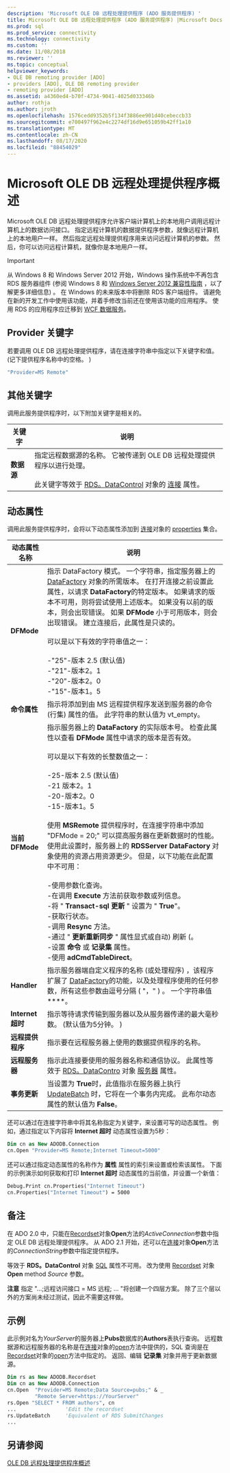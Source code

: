```yaml
---
description: 'Microsoft OLE DB 远程处理提供程序 (ADO 服务提供程序) '
title: Microsoft OLE DB 远程处理提供程序 (ADO 服务提供程序) |Microsoft Docs
ms.prod: sql
ms.prod_service: connectivity
ms.technology: connectivity
ms.custom: ''
ms.date: 11/08/2018
ms.reviewer: ''
ms.topic: conceptual
helpviewer_keywords:
- OLE DB remoting provider [ADO]
- providers [ADO], OLE DB remoting provider
- remoting provider [ADO]
ms.assetid: a4360ed4-b70f-4734-9041-4025d033346b
author: rothja
ms.author: jroth
ms.openlocfilehash: 1576cedd9352b5f134f3886ee901d40cebeccb33
ms.sourcegitcommit: e700497f962e4c2274df16d9e651059b42ff1a10
ms.translationtype: MT
ms.contentlocale: zh-CN
ms.lasthandoff: 08/17/2020
ms.locfileid: "88454029"
---
```

# <a name="microsoft-ole-db-remoting-provider-overview"></a>Microsoft OLE DB 远程处理提供程序概述
Microsoft OLE DB 远程处理提供程序允许客户端计算机上的本地用户调用远程计算机上的数据访问接口。 指定远程计算机的数据提供程序参数，就像远程计算机上的本地用户一样。 然后指定远程处理提供程序用来访问远程计算机的参数。 然后，你可以访问远程计算机，就像你是本地用户一样。

> [!IMPORTANT]
>  从 Windows 8 和 Windows Server 2012 开始，Windows 操作系统中不再包含 RDS 服务器组件 (参阅 Windows 8 和 [Windows Server 2012 兼容性指南](https://www.microsoft.com/download/details.aspx?id=27416) ，以了解更多详细信息) 。 在 Windows 的未来版本中将删除 RDS 客户端组件。 请避免在新的开发工作中使用该功能，并着手修改当前还在使用该功能的应用程序。 使用 RDS 的应用程序应迁移到  [WCF 数据服务](https://go.microsoft.com/fwlink/?LinkId=199565)。

## <a name="provider-keyword"></a>Provider 关键字
 若要调用 OLE DB 远程处理提供程序，请在连接字符串中指定以下关键字和值。  (记下提供程序名称中的空格。 ) 

```vb
"Provider=MS Remote"
```

## <a name="additional-keywords"></a>其他关键字
 调用此服务提供程序时，以下附加关键字是相关的。

|关键字|说明|
|-------------|-----------------|
|**数据源**|指定远程数据源的名称。 它被传递到 OLE DB 远程处理提供程序以进行处理。<br /><br /> 此关键字等效于 [RDS。DataControl](../../../ado/reference/rds-api/datacontrol-object-rds.md) 对象的 [连接](../../../ado/reference/rds-api/connect-property-rds.md) 属性。|

## <a name="dynamic-properties"></a>动态属性
 调用此服务提供程序时，会将以下动态属性添加到 [连接](../../../ado/reference/ado-api/connection-object-ado.md)对象的 [properties](../../../ado/reference/ado-api/properties-collection-ado.md) 集合。

|动态属性名称|说明|
|---------------------------|-----------------|
|**DFMode**|指示 DataFactory 模式。 一个字符串，指定服务器上的 [DataFactory](../../../ado/reference/rds-api/datafactory-object-rdsserver.md) 对象的所需版本。 在打开连接之前设置此属性，以请求 **DataFactory**的特定版本。 如果请求的版本不可用，则将尝试使用上述版本。 如果没有以前的版本，则会出现错误。 如果 **DFMode** 小于可用版本，则会出现错误。 建立连接后，此属性是只读的。<br /><br /> 可以是以下有效的字符串值之一：<br /><br /> -"25"-版本 2.5 (默认值) <br />-"21"-版本2。1<br />-"20"-版本2。0<br />-"15"-版本1。5|
|**命令属性**|指示将添加到由 MS 远程提供程序发送到服务器的命令 (行集) 属性的值。 此字符串的默认值为 vt_empty。|
|**当前 DFMode**|指示服务器上的 **DataFactory** 的实际版本号。 检查此属性以查看 **DFMode** 属性中请求的版本是否有效。<br /><br /> 可以是以下有效的长整数值之一：<br /><br /> -25-版本 2.5 (默认值) <br />-21 版本2。1<br />-20-版本2。0<br />-15-版本1。5<br /><br /> 使用 **MSRemote** 提供程序时，在连接字符串中添加 "DFMode = 20;" 可以提高服务器在更新数据时的性能。 使用此设置时，服务器上的 **RDSServer DataFactory** 对象使用的资源占用资源更少。 但是，以下功能在此配置中不可用：<br /><br /> -使用参数化查询。<br />-在调用 **Execute** 方法前获取参数或列信息。<br />-将 " **Transact-sql 更新** " 设置为 " **True**"。<br />-获取行状态。<br />-调用 **Resync** 方法。<br />-通过 " **更新重新同步** " 属性显式或自动) 刷新 (。<br />-设置 **命令** 或 **记录集** 属性。<br />-使用 **adCmdTableDirect**。|
|**Handler**|指示服务器端自定义程序的名称 (或处理程序) ，该程序扩展了 [DataFactory](../../../ado/reference/rds-api/datafactory-object-rdsserver.md)的功能，以及处理程序使用的任何参数，所有这些参数由逗号分隔 ( "，" ) 。 一个字符串值****。|
|**Internet 超时**|指示等待请求传输到服务器以及从服务器传递的最大毫秒数。  (默认值为5分钟。 ) |
|**远程提供程序**|指示要在远程服务器上使用的数据提供程序的名称。|
|**远程服务器**|指示此连接要使用的服务器名称和通信协议。 此属性等效于 [RDS。DataContro](../../../ado/reference/rds-api/datacontrol-object-rds.md) 对象 [服务器](../../../ado/reference/rds-api/server-property-rds.md) 属性。|
|**事务更新**|当设置为 **True**时，此值指示在服务器上执行 [UpdateBatch](../../../ado/reference/ado-api/updatebatch-method.md) 时，它将在一个事务内完成。 此布尔动态属性的默认值为 **False**。|

 还可以通过在连接字符串中将其名称指定为关键字，来设置可写的动态属性。 例如，通过指定以下内容将 **Internet 超时** 动态属性设置为5秒：

```vb
Dim cn as New ADODB.Connection
cn.Open "Provider=MS Remote;Internet Timeout=5000"
```

 还可以通过指定动态属性的名称作为 **属性** 属性的索引来设置或检索该属性。 下面的示例演示如何获取和打印 **Internet 超时** 动态属性的当前值，并设置一个新值：

```vb
Debug.Print cn.Properties("Internet Timeout")
cn.Properties("Internet Timeout") = 5000
```

## <a name="remarks"></a>备注
 在 ADO 2.0 中，只能在[Recordset](../../../ado/reference/ado-api/recordset-object-ado.md)对象**Open**方法的*ActiveConnection*参数中指定 OLE DB 远程处理提供程序。 从 ADO 2.1 开始，还可以在[连接](../../../ado/reference/ado-api/connection-object-ado.md)对象**Open**方法的*ConnectionString*参数中指定提供程序。

 等效于 **RDS。DataControl** 对象 [SQL](../../../ado/reference/rds-api/sql-property.md) 属性不可用。 改为使用 [Recordset](../../../ado/reference/ado-api/recordset-object-ado.md) 对象 **Open** method *Source* 参数。

 **注意** 指定 "...;远程访问接口 = MS 远程; ... "将创建一个四层方案。 除了三个层以外的方案尚未经过测试，因此不需要这样做。

## <a name="example"></a>示例
 此示例对名为*YourServer*的服务器上**Pubs**数据库的**Authors**表执行查询。 远程数据源和远程服务器的名称是在[连接](../../../ado/reference/ado-api/connection-object-ado.md)对象的[open](../../../ado/reference/ado-api/open-method-ado-connection.md)方法中提供的，SQL 查询是在[Recordset](../../../ado/reference/ado-api/recordset-object-ado.md)对象的[open](../../../ado/reference/ado-api/open-method-ado-recordset.md)方法中指定的。 返回、编辑 **记录集** 对象并用于更新数据源。

```vb
Dim rs as New ADODB.Recordset
Dim cn as New ADODB.Connection
cn.Open  "Provider=MS Remote;Data Source=pubs;" & _
         "Remote Server=https://YourServer"
rs.Open "SELECT * FROM authors", cn
...                'Edit the recordset
rs.UpdateBatch     'Equivalent of RDS SubmitChanges
...
```

## <a name="see-also"></a>另请参阅
 [OLE DB 远程处理提供程序概述](https://msdn.microsoft.com/4083b72f-68c4-4252-b366-abb70db5ca2b)
